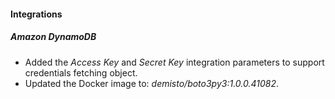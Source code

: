 
#### Integrations
##### Amazon DynamoDB
- Added the *Access Key* and *Secret Key* integration parameters to support credentials fetching object.
- Updated the Docker image to: *demisto/boto3py3:1.0.0.41082*.
